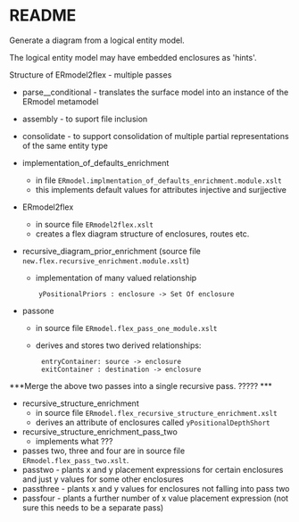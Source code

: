 # README #

Generate a diagram from a logical entity model.

The logical entity model may have embedded enclosures as 'hints'.

Structure of ERmodel2flex - multiple passes
+ parse__conditional - translates the surface model into an instance of the ERmodel metamodel
+ assembly - to suport file inclusion
+ consolidate - to support consolidation of multiple partial representations of the same entity type 
+ implementation_of_defaults_enrichment
     + in file `ERmodel.implmentation_of_defaults_enrichment.module.xslt`
     +  this implements default values for attributes injective and surjjective
+ ERmodel2flex 
    +  in source file `ERmodel2flex.xslt` 
    + creates a flex diagram structure of enclosures, routes etc.

+ recursive_diagram_prior_enrichment  (source file `new.flex.recursive_enrichment.module.xslt`)
    + implementation of many valued relationship
    ```
        yPositionalPriors : enclosure -> Set Of enclosure
    ```
+ passone
    + in source file `ERmodel.flex_pass_one_module.xslt`
   
    + derives and stores two derived relationships:
```
        entryContainer: source -> enclosure
        exitContainer : destination -> enclosure
```

***Merge the above two passes into a single recursive pass. ????? ***


+ recursive_structure_enrichment
    + in source file `ERmodel.flex_recursive_structure_enrichment.xslt` 
    + derives an attribute of enclosures called `yPositionalDepthShort`
+ recursive_structure_enrichment_pass_two
    + implements what ???
+ passes two, three and four are in source file `ERmodel.flex_pass_two.xslt`.
+ passtwo    - plants x and y placement expressions for certain enclosures and just y values for some other enclosures
+ passthree  - plants x and y values for enclosures not falling into pass two
+ passfour   - plants a further number of x value placement expression (not sure this needs to be a separate pass)


